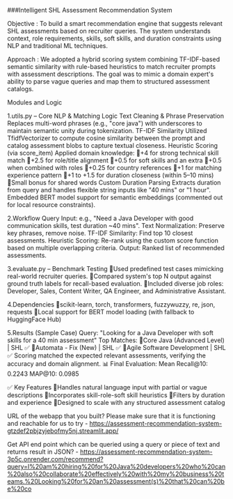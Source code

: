 ###Intelligent SHL Assessment Recommendation System

Objective : To build a smart recommendation engine that suggests relevant SHL assessments based on recruiter queries. The system understands context, role requirements, skills, soft skills, and duration constraints using NLP and traditional ML techniques.

Approach : We adopted a hybrid scoring system combining TF-IDF-based semantic similarity with rule-based heuristics to match recruiter prompts with assessment descriptions. The goal was to mimic a domain expert's ability to parse vague queries and map them to structured assessment catalogs.

Modules and Logic

1.utils.py – Core NLP & Matching Logic
Text Cleaning & Phrase Preservation
Replaces multi-word phrases (e.g., "core java") with underscores to maintain semantic unity during tokenization.
TF-IDF Similarity
Utilized TfidfVectorizer to compute cosine similarity between the prompt and catalog assessment blobs to capture textual closeness.
Heuristic Scoring (via score_item)
Applied domain knowledge:
+4 for strong technical skill match
+2.5 for role/title alignment
+0.5 for soft skills and an extra 
+0.5 when combined with roles
+0.25 for country references
+1 for matching experience pattern
+1 to +1.5 for duration closeness (within 5–10 mins)
Small bonus for shared words
Custom Duration Parsing
Extracts duration from query and handles flexible string inputs like "40 mins" or "1 hour".
Embedded BERT model support for semantic embeddings (commented out for local resource constraints).

2.Workflow
Query Input: e.g., "Need a Java Developer with good communication skills, test duration ~40 mins".
Text Normalization: Preserve key phrases, remove noise.
TF-IDF Similarity: Find top 10 closest assessments.
Heuristic Scoring: Re-rank using the custom score function based on multiple overlapping criteria.
Output: Ranked list of recommended assessments.

3.evaluate.py – Benchmark Testing
Used predefined test cases mimicking real-world recruiter queries.
Compared system's top N output against ground truth labels for recall-based evaluation.
Included diverse job roles: Developer, Sales, Content Writer, QA Engineer, and Administrative Assistant.

4.Dependencies
scikit-learn, torch, transformers, fuzzywuzzy, re, json, requests
Local support for BERT model loading (with fallback to HuggingFace Hub)

5.Results (Sample Case)
Query: "Looking for a Java Developer with soft skills for a 40 min assessment"
Top Matches:
Core Java (Advanced Level) | SHL ✅
Automata - Fix (New) | SHL ✅
Agile Software Development | SHL ✅
Scoring matched the expected relevant assessments, verifying the accuracy and domain alignment.
📊 Final Evaluation:
Mean Recall@10: 0.2243
MAP@10: 0.0985

✅ Key Features
Handles natural language input with partial or vague descriptions
Incorporates skill-role-soft skill heuristics
Filters by duration and experience
Designed to scale with any structured assessment catalog

URL of the webapp that you built? Please make sure that it is functioning and reachable for us to try - https://assessment-recommendation-system-gtzdef2pbjzyjebofmy5nj.streamlit.app/

Get API end point which can be queried using a query or piece of text and returns result in JSON? - https://assessment-recommendation-system-3p5c.onrender.com/recommend?query=I%20am%20hiring%20for%20Java%20developers%20who%20can%20also%20collaborate%20effectively%20with%20my%20business%20teams.%20Looking%20for%20an%20assessment(s)%20that%20can%20be%20co

